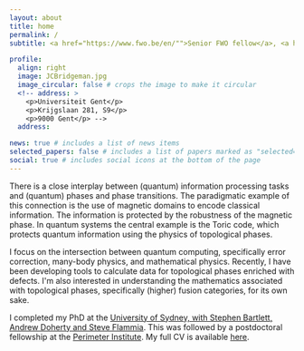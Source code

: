 ```yaml
---
layout: about
title: home
permalink: /
subtitle: <a href="https://www.fwo.be/en/"">Senior FWO fellow</a>, <a href="https://quantumghent.github.io/">hosted at Ghent University</a>.

profile:
  align: right
  image: JCBridgeman.jpg
  image_circular: false # crops the image to make it circular
  <!-- address: >
    <p>Universiteit Gent</p>
    <p>Krijgslaan 281, S9</p>
    <p>9000 Gent</p> -->
  address:

news: true # includes a list of news items
selected_papers: false # includes a list of papers marked as "selected={true}"
social: true # includes social icons at the bottom of the page
---
```


There is a close interplay between (quantum) information processing tasks and (quantum) phases and phase transitions. The paradigmatic example of this connection is the use of magnetic domains to encode classical information. The information is protected by the robustness of the magnetic phase.
In quantum systems the central example is the Toric code, which protects quantum information using the physics of topological phases.

I focus on the intersection between quantum computing, specifically error correction, many-body physics, and mathematical physics. Recently, I have been developing tools to calculate data for topological phases enriched with defects. I'm also interested in understanding the mathematics associated with topological phases, specifically (higher) fusion categories, for its own sake.

I completed my PhD at the [University of Sydney, with Stephen Bartlett, Andrew Doherty and Steve Flammia]. This was followed by a postdoctoral fellowship at the [Perimeter Institute]. My full CV is available [here].

[University of Sydney, with Stephen Bartlett, Andrew Doherty and Steve Flammia]: https://quantum.sydney.edu.au/research/quantum-theory-group/
[Perimeter Institute]: https://perimeterinstitute.ca/
[here]: https://jcbridgeman.github.io/cv/
